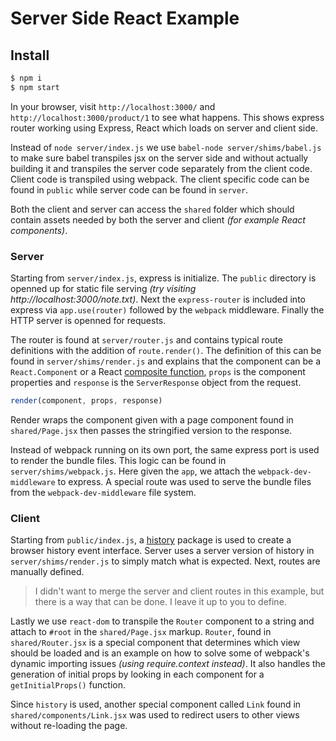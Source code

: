 # Server Side React Example

## Install

```bash
$ npm i
$ npm start
```

In your browser, visit `http://localhost:3000/` and `http://localhost:3000/product/1`
to see what happens. This shows express router working using Express, React which
loads on server and client side.

Instead of `node server/index.js` we use `babel-node server/shims/babel.js` to
make sure babel transpiles jsx on the server side and without actually building
it and transpiles the server code separately from the client code. Client code
is transpiled using webpack. The client specific code can be found in `public`
while server code can be found in `server`.

Both the client and server can access the `shared` folder which should contain
assets needed by both the server and client *(for example React components)*.

### Server

Starting from `server/index.js`, express is initialize. The `public` directory
is openned up for static file serving *(try visiting http://localhost:3000/note.txt)*.
Next the `express-router` is included into express via `app.use(router)` followed
by the `webpack` middleware. Finally the HTTP server is openned for requests.

The router is found at `server/router.js` and contains typical route definitions
with the addition of `route.render()`. The definition of this can be found in
`server/shims/render.js` and explains that the component can be a
`React.Component` or a React [composite function](https://reactjs.org/docs/composition-vs-inheritance.html),
`props` is the component properties and `response` is the `ServerResponse` object
from the request.

```js
render(component, props, response)
```

Render wraps the component given with a page component found in `shared/Page.jsx`
then passes the stringified version to the response.

Instead of webpack running on its own port, the same express port is used to
render the bundle files. This logic can be found in `server/shims/webpack.js`.
Here given the `app`, we attach the `webpack-dev-middleware` to express. A
special route was used to serve the bundle files from the `webpack-dev-middleware`
file system.

### Client

Starting from `public/index.js`, a [history](https://www.npmjs.com/package/history)
package is used to create a browser history event interface. Server uses a server
version of history in `server/shims/render.js` to simply match what is expected.
Next, routes are manually defined.

> I didn't want to merge the server and client routes in this example, but there is a way that can be done. I leave it up to you to define.

Lastly we use `react-dom` to transpile the `Router` component to a string and
attach to `#root` in the `shared/Page.jsx` markup. `Router`, found in
`shared/Router.jsx` is a special component that determines which view should be
loaded and is an example on how to solve some of webpack's dynamic importing
issues *(using require.context instead)*. It also handles the generation of
initial props by looking in each component for a `getInitialProps()` function.

Since `history` is used, another special component called `Link` found in
`shared/components/Link.jsx` was used to redirect users to other views
without re-loading the page.
